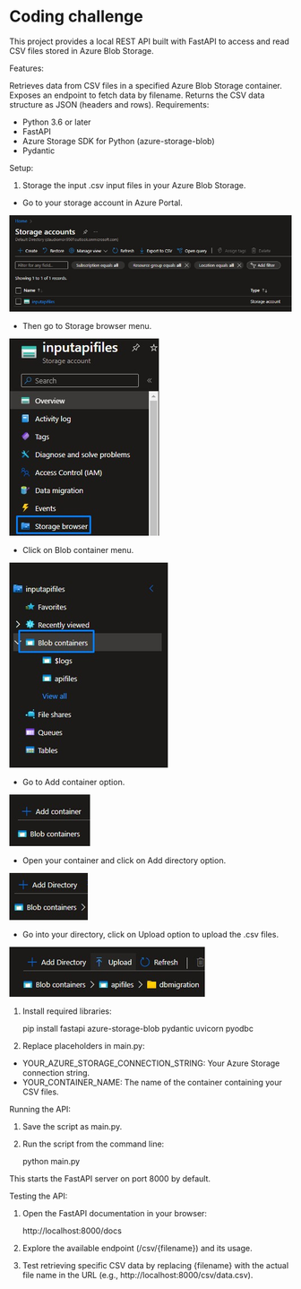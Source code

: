 # Coding challenge
This project provides a local REST API built with FastAPI to access and read CSV files stored in Azure Blob Storage.

Features:

Retrieves data from CSV files in a specified Azure Blob Storage container.
Exposes an endpoint to fetch data by filename.
Returns the CSV data structure as JSON (headers and rows).
Requirements:

* Python 3.6 or later
* FastAPI
* Azure Storage SDK for Python (azure-storage-blob)
* Pydantic

Setup:

1. Storage the input .csv input files in your Azure Blob Storage.

* Go to your storage account in Azure Portal.

![Storage account](images/csv_upload/1_storage_account.jpg)

* Then go to Storage browser menu.

![Storage browser](images/csv_upload/2_storage_browser.jpg)

* Click on Blob container menu.

![Blob container](images/csv_upload/3_blob_container.jpg)

* Go to Add container option.

![Adding container](images/csv_upload/4_add_container.jpg)

* Open your container and click on Add directory option.

![Adding virtual directory](images/csv_upload/5_add_directory.jpg)

* Go into your directory, click on Upload option to upload the .csv files.

![Uploading files](images/csv_upload/6_upload_files.jpg)

1. Install required libraries:

    pip install fastapi azure-storage-blob pydantic uvicorn pyodbc

2. Replace placeholders in main.py:

* YOUR_AZURE_STORAGE_CONNECTION_STRING: Your Azure Storage connection string.
* YOUR_CONTAINER_NAME: The name of the container containing your CSV files.

Running the API:

1. Save the script as main.py.

2. Run the script from the command line:

    python main.py

This starts the FastAPI server on port 8000 by default.

Testing the API:

1. Open the FastAPI documentation in your browser:

    http://localhost:8000/docs

2. Explore the available endpoint (/csv/{filename}) and its usage.

3. Test retrieving specific CSV data by replacing {filename} with the actual file name in the URL (e.g., http://localhost:8000/csv/data.csv).

